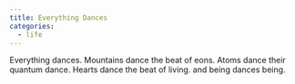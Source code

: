 ```yaml
---
title: Everything Dances
categories:
  - life
---
```


Everything dances.
Mountains dance the beat of eons.
Atoms dance their quantum dance.
Hearts dance the beat of living.
and being dances being.
